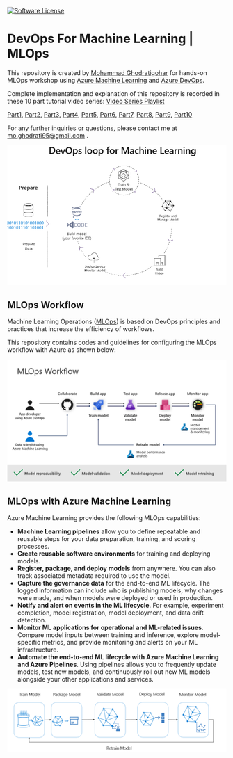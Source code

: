 [![Software License](https://img.shields.io/badge/license-MIT-brightgreen.svg?style=flat-square)](LICENSE)

# DevOps For Machine Learning | MLOps
This repository is created by [Mohammad Ghodratigohar]( https://www.linkedin.com/in/mohammad-ghodratigohar/) for hands-on MLOps workshop using [Azure Machine Learning]( https://docs.microsoft.com/en-us/azure/machine-learning/) and [Azure DevOps]( https://docs.microsoft.com/en-us/azure/devops/?view=azure-devops&viewFallbackFrom=vsts). 

Complete implementation and explanation of this repository is recorded in these 10 part tutorial video series:
[Video Series Playlist](https://www.youtube.com/playlist?list=PLiQS6N-W1p3m9squzZ2cPgGdH5SBhjY6f)

[Part1](https://www.youtube.com/watch?v=-QxwB7PoSdA&list=PLiQS6N-W1p3m9squzZ2cPgGdH5SBhjY6f&index=3),
[Part2](https://www.youtube.com/watch?v=Gzjr716RU9g&list=PLiQS6N-W1p3m9squzZ2cPgGdH5SBhjY6f&index=3),
[Part3](https://www.youtube.com/watch?v=L-nIreup0HQ&list=PLiQS6N-W1p3m9squzZ2cPgGdH5SBhjY6f&index=1),
[Part4](https://www.youtube.com/watch?v=b15l4BLAnmc&list=PLiQS6N-W1p3m9squzZ2cPgGdH5SBhjY6f&index=5),
[Part5](https://www.youtube.com/watch?v=C79hIHRBSsQ&list=PLiQS6N-W1p3m9squzZ2cPgGdH5SBhjY6f&index=5),
[Part6](https://www.youtube.com/watch?v=rPowmr43kzc&list=PLiQS6N-W1p3m9squzZ2cPgGdH5SBhjY6f&index=6),
[Part7](https://www.youtube.com/watch?v=iq4hGqC_JMs&list=PLiQS6N-W1p3m9squzZ2cPgGdH5SBhjY6f&index=7),
[Part8](https://www.youtube.com/watch?v=p9CxWhpE4uQ&list=PLiQS6N-W1p3m9squzZ2cPgGdH5SBhjY6f&index=8),
[Part9](https://www.youtube.com/watch?v=y9NMFLBo3bQ&list=PLiQS6N-W1p3m9squzZ2cPgGdH5SBhjY6f&index=9),
[Part10](https://www.youtube.com/watch?v=KHD2oyP8W94&list=PLiQS6N-W1p3m9squzZ2cPgGdH5SBhjY6f&index=10)


For any further inquiries or questions, please contact me at mo.ghodrati95@gmail.com .

![ML Loop](./architecture/ml-loop.PNG)

##  MLOps Workflow

Machine Learning Operations ([MLOps]( https://docs.microsoft.com/en-us/azure/machine-learning/concept-model-management-and-deployment)) is based on DevOps principles and practices that increase the efficiency of workflows. 

This repository contains codes and guidelines for configuring the MLOps workflow with Azure as shown below:

![Flow](./architecture/flow.PNG)

##  MLOps with Azure Machine Learning 

Azure Machine Learning provides the following MLOps capabilities:

- **Machine Learning pipelines** allow you to define repeatable and reusable steps for your data preparation, training, and scoring processes.
- **Create reusable software environments** for training and deploying models.
- **Register, package, and deploy models** from anywhere. You can also track associated metadata required to use the model.
- **Capture the governance data** for the end-to-end ML lifecycle. The logged information can include who is publishing models, why changes were made, and when models were deployed or used in production.
- **Notify and alert on events in the ML lifecycle**. For example, experiment completion, model registration, model deployment, and data drift detection.
- **Monitor ML applications for operational and ML-related issues**. Compare model inputs between training and inference, explore model-specific metrics, and provide monitoring and alerts on your ML infrastructure.
- **Automate the end-to-end ML lifecycle with Azure Machine Learning and Azure Pipelines**. Using pipelines allows you to frequently update models, test new models, and continuously roll out new ML models alongside your other applications and services.

![ML Lifecycle](./architecture/ml-lifecycle.png)

